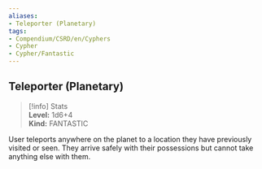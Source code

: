 ```yaml
---
aliases:
- Teleporter (Planetary)
tags:
- Compendium/CSRD/en/Cyphers
- Cypher
- Cypher/Fantastic
---
```


  
## Teleporter (Planetary)  
>[!info] Stats  
> **Level:** 1d6+4  
> **Kind:** FANTASTIC
  
User teleports anywhere on the planet to a location they have previously visited or seen. They arrive safely with their possessions but cannot take anything else with them.